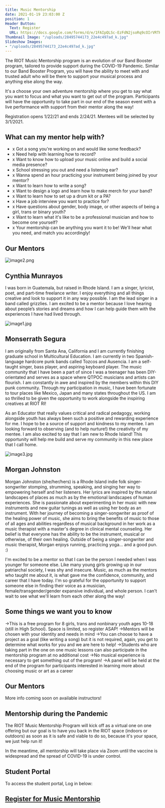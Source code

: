 ```yaml
---
title: Music Mentorship
date: 2021-01-19 23:03:00 Z
position: 1
Header Button:
  Text: Register
  URL: https://docs.google.com/forms/d/e/1FAIpQLSc-EzFdN2jsoRq9cOIrVRTHS2wHqnEM4tZO0-weRgv-su0OQg/viewform?usp=sf_link
Thumbnail Image: "/uploads/28495744173_22e4c497ad_k.jpg"
Slideshow Images:
- "/uploads/28495744173_22e4c497ad_k.jpg"
---
```


The RIOT Music Mentorship program is an evolution of our Band Booster program, tailored to provide support during the COVID-19 Pandemic.  Similar to our Band Booster Program, you will have the ability to meet with and trusted adult who will be there to support your musical process and anything else along the way. 

It's a choose your own adventure mentorship where you get to say what you want to focus and what you want to get out of the program. Participants will have the opportunity to take part in our end of the season event with a live performance with support from their mentor along the way!

Registration opens 1/22/21 and ends 2/24/21. Mentees will be selected by 3/1/2021.

## What can my mentor help with?

* x Got a song you're working on and would like some feedback? 
* x Need help with learning how to record?
* x Want to know how to upload your music online and build a social media presence? 
* x School stressing you out and need a listening ear?
* x Wanna spend an hour practicing your instrument being joined by your mentor? 
* x Want to learn how to write a song? 
* x Want to design a logo and learn how to make merch for your band? 
* x Want to learn how to set up a drum kit or a PA?  
* x Have a job interview you want to practice for? 
* x Have questions about gender, body image, or other aspects of being a girl, trans or binary youth? 
* x Want to learn what it's like to be a professional musician and how to become one yourself?
* x Your mentorship can be anything you want it to be! We'll hear what you need, and match you accordingly!

## Our Mentors

![image2.png](/uploads/image2.png)
## Cynthia Munrayos

I was born in Guatemala, but raised in Rhode Island. I am a singer, lyricist, poet, and part-time freelance writer. I enjoy everything and all things creative and look to support it in any way possible. I am the lead singer in a band called grizzlies. I am excited to be a mentor because I love hearing about people’s stories and dreams and how I can help guide them with the experiences I have had lived through. 

![image1.jpg](/uploads/image1.jpg)
## Monserrath Segura

I am originally from Santa Ana, California and I am currently finishing graduate school in Multicultural Education. I am currently in two Spanish-language hardcore punk bands called Tozcos and Ausencia. I am a self-taught singer, bass player, and aspiring keyboard player. The music community that I have been a part of since I was a teenager has been DIY-orientated and serves as a space where QTPOC musicians and artists can flourish. I am constantly in awe and inspired by the members within this DIY punk community. Through my participation in music, I have been fortunate to tour places like Mexico, Japan and many states throughout the US. I am so thrilled to be given the opportunity to work alongside the inspiring creatives at RIOT RI! 

As an Educator that really values critical and radical pedagogy, working alongside youth has always been such a positive and rewarding experience for me. I hope to be a source of support and kindness to my mentee. I am looking forward to observing (and to help nurture!) the creativity of my mentee. I am also excited to say that I am new to Rhode Island! This opportunity will help me build and serve my community in this new place that I call home. 

![image3.jpg](/uploads/image3.jpg)
## Morgan Johnston

Morgan Johnston (she/her/hers) is a Rhode Island indie folk singer-songwriter stomping, strumming, speaking, and singing her way to empowering herself and her listeners. Her lyrics are inspired by the natural landscapes of places as much as by the emotional landscapes of human experiences. She is passionate about experimenting in her music with new instruments and new guitar tunings as well as using her body as an instrument. With her journey of becoming a singer-songwriter as proof of the healing power of music, she aims to bring the benefits of music to those of all ages and abilities regardless of musical background in her work as a music therapist with a master's degree in clinical mental counseling. Her belief is that everyone has the ability to be the instrument, musical or otherwise, of their own healing. Outside of being a singer-songwriter and music therapist, Morgan enjoys running, practicing yoga... and a good pun. :)

I'm excited to be a mentor so that I can be the person I needed when I was younger for someone else. Like many young girls growing up in our patriarchal society, I was shy and insecure. Music, as much as the mentors who taught me about it, is what gave me the confidence, community, and career that I have today. I'm so grateful for the opportunity to support someone else in finding their voice as a musician, female/transgender/gender expansive individual, and whole person. I can't wait to see what we'll learn from each other along the way!



## Some things we want you to know

->This is a free program for 8 girls, trans and nonbinary youth ages 10-18 (still in High School). Space is limited, so register ASAP!
->Mentors will be chosen with your identity and needs in mind
->You can choose to have a project as a goal (like writing a song) but it is not required, again, you get to determine what works for you and we are here to help!
->Students who are taking part in the one on one music lessons can also participate in the mentorship program at no additional cost
->No musical experience is necessary to get something out of the program!
->A panel will be held at the end of the program for participants interested in learning more about choosing music or art as a career


## Our Mentors

More info coming soon on available instructors! 


## Mentorship during the Pandemic

The RIOT Music Mentorship Program will kick off as a virtual one on one offering but our goal is to have you back in the RIOT space (indoors or outdoors) as soon as it is safe and viable to do so, because it's your space, we just help run it!

In the meantime, all mentorship will take place via Zoom until the vaccine is widespread and the spread of COVID-19 is under control.


## Student Portal

To access the student portal, Log in below:
<script type='text/javascript' src='https://app.mymusicstaff.com/Widget/v2/Login.ashx'></script>

## [Register for Music Mentorship](https://docs.google.com/forms/d/e/1FAIpQLSc-EzFdN2jsoRq9cOIrVRTHS2wHqnEM4tZO0-weRgv-su0OQg/viewform?usp=sf_link)